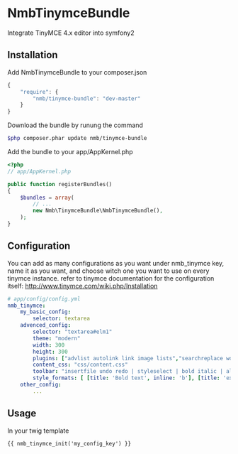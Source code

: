 NmbTinymceBundle
================

Integrate TinyMCE 4.x editor into symfony2

## Installation

Add NmbTinymceBundle to your composer.json

```js
{
    "require": {
        "nmb/tinymce-bundle": "dev-master"
    }
}
```

Download the bundle by runung the command
``` bash
$php composer.phar update nmb/tinymce-bundle
```

Add the bundle to your app/AppKernel.php
``` php
<?php
// app/AppKernel.php

public function registerBundles()
{
    $bundles = array(
        // ...
        new Nmb\TinymceBundle\NmbTinymceBundle(),
    );
}
```

## Configuration
You can add as many configurations as you want under nmb_tinymce key, name it as you want, and choose witch one you want to use on every tinymce instance.
refer to tinymce documentation for the configuration itself: http://www.tinymce.com/wiki.php/Installation
``` yaml
# app/config/config.yml
nmb_tinymce:
    my_basic_config:
        selector: textarea
    advenced_config:
        selector: "textarea#elm1"
        theme: "modern"
        width: 300
        height: 300
        plugins: ["advlist autolink link image lists","searchreplace wordcount visualblocks code","save table contextmenu directionality textcolor"]
        content_css: "css/content.css"
        toolbar: "insertfile undo redo | styleselect | bold italic | alignleft aligncenter alignright alignjustify | bullist numlist outdent indent | l      ink image | print preview media fullpage | forecolor backcolor emoticons"
        style_formats: [ [title: 'Bold text', inline: 'b'], [title: 'exmample 2', inline: 'span', styles: [color: '#fff000']] ]      
    other_config:
        ...
```

## Usage
In your twig template 
``` twig
{{ nmb_tinymce_init('my_config_key') }}
```
